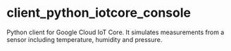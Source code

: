 # client_python_iotcore_console
Python client for Google Cloud IoT Core. It simulates measurements from a sensor including temperature, humidity and pressure.
